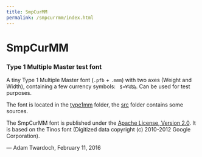 ```yaml
---
title: SmpCurMM
permalink: /smpcurrmm/index.html
---
```


# SmpCurMM

### Type 1 Multiple Master test font

A tiny Type 1 Multiple Master font (`.pfb` + `.mmm`) with two axes (Weight and Width), containing a few currency symbols: ` $¤¥₠₪₯`. Can be used for test purposes.

The font is located in the [type1mm](./type1mm/) folder, the [src](./src/) folder contains some sources.

The SmpCurMM font is published under the [Apache License, Version 2.0](http://www.apache.org/licenses/LICENSE-2.0.html). It is based on the Tinos font (Digitized data copyright (c) 2010-2012 Google Corporation).

— Adam Twardoch, February 11, 2016